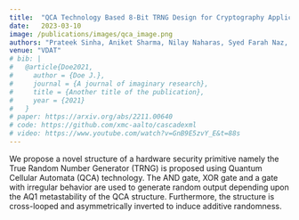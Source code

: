 ```yaml
---
title:  "QCA Technology Based 8-Bit TRNG Design for Cryptography Applications"
date:   2023-03-10
image: /publications/images/qca_image.png
authors: "Prateek Sinha, Aniket Sharma, Nilay Naharas, Syed Farah Naz, and Ambika Prasad Shah"
venue: "VDAT"
# bib: |
#   @article{Doe2021,
#     author = {Doe J.},
#     journal = {A journal of imaginary research},
#     title = {Another title of the publication},
#     year = {2021}
#   }
# paper: https://arxiv.org/abs/2211.00640
# code: https://github.com/xmc-aalto/cascadexml
# video: https://www.youtube.com/watch?v=GnB9E5zvY_E&t=88s
---
```

We propose a novel structure of a hardware security primitive namely the True Random Number Generator (TRNG) is proposed using Quantum Cellular Automata (QCA) technology. The AND gate, XOR gate and a gate with irregular behavior are used to generate random output depending upon the AQ1 metastability of the QCA structure. Furthermore, the structure is cross-looped and asymmetrically inverted to induce additive randomness.
